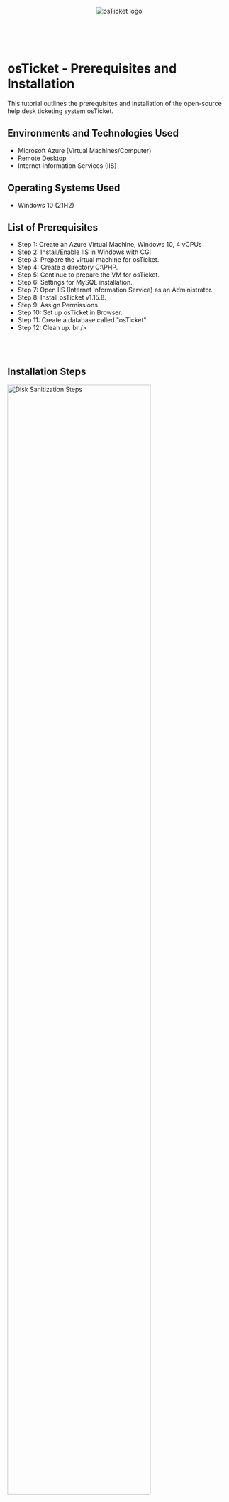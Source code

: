 <p align="center">
<img src="https://i.imgur.com/Clzj7Xs.png" alt="osTicket logo"/>
</p>
<br />
<br />
<br />
<h1>osTicket - Prerequisites and Installation</h1>
This tutorial outlines the prerequisites and installation of the open-source help desk ticketing system osTicket.<br />


<h2>Environments and Technologies Used</h2>

- Microsoft Azure (Virtual Machines/Computer)
- Remote Desktop
- Internet Information Services (IIS)

<h2>Operating Systems Used </h2>

- Windows 10</b> (21H2)

<h2>List of Prerequisites</h2>

- Step 1: Create an Azure Virtual Machine, Windows 10, 4 vCPUs
- Step 2: Install/Enable IIS in Windows with CGI
- Step 3: Prepare the virtual machine for osTicket.
- Step 4: Create a directory C:\PHP.
- Step 5: Continue to prepare the VM for osTicket.
- Step 6: Settings for MySQL installation.
- Step 7: Open IIS (Internet Information Service) as an Administrator.
- Step 8: Install osTicket v1.15.8.
- Step 9: Assign Permissions.
- Step 10: Set up osTicket in Browser.
- Step 11: Create a database called "osTicket". 
- Step 12: Clean up. 
br />
<br />
<br />
<h2>Installation Steps</h2>

<p>
<img src="https://i.imgur.com/y3M3DBu.png" height="80%" width="80%" alt="Disk Sanitization Steps"/>
</p>
<p>
Step 1: Create an Azure Virtual Machine, Windows 10, 4 vCPUs.  First, create a Resource Group.  I called mine "RG-osTicket".  Then create the Windows VM within that resource group. Mine is called "VM-Windows".
</p>
<br />
<br />
<br />
<p>
<img src="https://i.imgur.com/EeSwLgT.png" height="80%" width="80%" alt="Disk Sanitization Steps"/>
</p>
<p>
Step 2: Install/Enable IIS in Windows with CGI.  IIS (Internet Information Services) is a web server that osTicket runs on.
</p>
<br />
<br />
<br />
<br />
<p>
<img src="https://i.imgur.com/EOnD5ve.png" height="80%" width="80%" alt="Disk Sanitization Steps"/>
</p>
<p>
Step 3: Prepare the virtual machine for osTicket. In the above picture I have labeled the installation files in the order they will be installed.  Begin by downloading and installing PHP Manager for IIS.  Then, download and install the Rewrite Module.
</p>
<br />
<br />
<br />
<br />
<p>
<img src="https://i.imgur.com/SZsvyGG.png" height="80%" width="80%" alt="Disk Sanitization Steps"/>
</p>
<p>
Step 4: Create a directory C:\PHP.
</p>
<br />
<br />
<br />
<br />
<p>
<img src="https://i.imgur.com/EOnD5ve.png" height="80%" width="80%" alt="Disk Sanitization Steps"/>
</p>
<p>
Step 5: Continue to prepare the VM for osTicket.  Download PHP-7.3.8 and unzip the contents into the C:\PHP folder you just created. Then, download and install VC_redist and MySQL 5.5.62.
</p>
<br />
<br />
<br />
<br />
<p>
<img src="https://i.imgur.com/cW0VJCO.png" height="80%" width="80%" alt="Disk Sanitization Steps"/>
</p>
<p>
Step 6: Settings for MySQL installation. When installing MySQL select the following options: Typical Setup, Launch the Configuration Wizard, and Standard Configuration. Make sure you remember your password for later access.
</p>
<br />
<br />
<br />
<br />
<p>
<img src="https://i.imgur.com/QTPwtzW.png" height="80%" width="80%" alt="Disk Sanitization Steps"/>
</p>
<p>
Step 7: Open IIS (Internet Information Service) as an Administrator.  Register PHP from within IIS.
</p>
<br />
<br />
<br />
<br />
<p>
<img src="https://i.imgur.com/AzEduJU.png" height="80%" width="80%" alt="Disk Sanitization Steps"/>
</p>
<p>
Step 8: Install osTicket v1.15.8.  Extract and copy the "upload" folder into C:\inetpub\wwwroot, and then rename the "upload" folder to "osTicket."
  Now we need to enable some extension. Go to IIS, click "sites", "default", "osTicket". Click "Enable or disable an extension." Right click and enable the following extensions: php_imap.dll, php_intl.dll, php_opcache.dll.
  Finally, rename ost-sampleconfig.php to ost-config.php.  Find it under C:\inetpub\wwwroot\osTicket\include\ost-sampleconfig.php.
</p>
<br />
<br />
<br />
<br />
<p>
<img src="https://i.imgur.com/eYkqga6.png" height="80%" width="80%" alt="Disk Sanitization Steps"/>
</p>
<p>
Step 9: Assign Permissions.  Right Click ost-config.php and under "properties", security tab, advanced, disable inheritance.  Set new permissions for "everyone."
</p>
<br />
<br />
<br />
<br />
<p>
<img src="https://i.imgur.com/3FAjqdF.png" height="80%" width="80%" alt="Disk Sanitization Steps"/>
</p>
<p>
Step 10: Set up osTicket in Browser. In IIS go to sites, Default, osTicket.  On the right side of the screen click on "Browse *80". Click "continue" to set up osTicket in the browser. Before you fill in the MySQL Database information, download and install HeidiSQL. 
</p>
<br />
<br />
<br />
<br />
<p>
<img src="https://i.imgur.com/R8cFVNI.png" height="80%" width="80%" alt="Disk Sanitization Steps"/>
</p>
<p>
Step 11: Create a database called "osTicket".  
  Go back to osTicket in the browser and fill in MySQL Database name at osTicket. MySQL Username is "root" and use the password you had created earlier.
</p>
<br />
<br />
<br />
<br />
<p>
<img src="https://i.imgur.com/mENJmQL.png" height="80%" width="80%" alt="Disk Sanitization Steps"/>
</p>
<p>
Step 12: Clean up.  Delete C:\inetpb\wwwroot\osTicket\setup.
  Go to C:\inet\wwwroot\osTicket\include\ost-config.php and set permissions to "Read" only.
</p>
<br />


